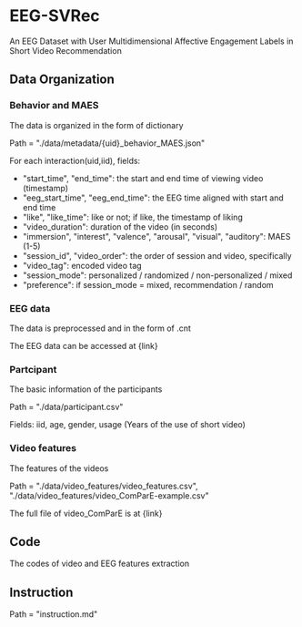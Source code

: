 # EEG-SVRec
An EEG Dataset with User Multidimensional Affective Engagement Labels in Short Video Recommendation

## Data Organization

### Behavior and MAES

The data is organized in the form of dictionary

Path = "./data/metadata/{uid}_behavior_MAES.json"

For each interaction(uid,iid), fields:
*  "start_time", "end_time": the start and end time of viewing video (timestamp)
*  "eeg_start_time", "eeg_end_time": the EEG time aligned with start and end time
*  "like", "like_time": like or not; if like, the timestamp of liking
*  "video_duration": duration of the video (in seconds)
*  "immersion", "interest", "valence", "arousal", "visual", "auditory": MAES (1-5)
*  "session_id", "video_order": the order of session and video, specifically
*  "video_tag": encoded video tag
*  "session_mode": personalized / randomized / non-personalized / mixed
*  "preference": if session_mode = mixed, recommendation / random

### EEG data

The data is preprocessed and in the form of .cnt

The EEG data can be accessed at {link}

### Partcipant
The basic information of the participants

Path = "./data/participant.csv"

Fields: iid, age, gender, usage (Years of the use of short video)

### Video features
The features of the videos

Path = "./data/video_features/video_features.csv", "./data/video_features/video_ComParE-example.csv"

The full file of video_ComParE is at {link}

## Code

The codes of video and EEG features extraction

## Instruction

Path = "instruction.md"
